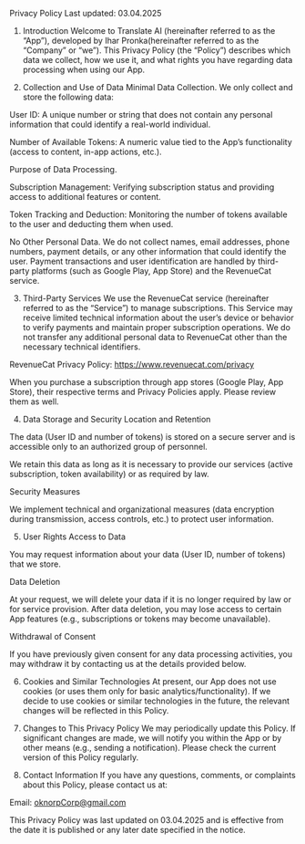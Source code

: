 Privacy Policy
Last updated: 03.04.2025

1. Introduction
Welcome to Translate AI (hereinafter referred to as the “App”), developed by Ihar Pronka(hereinafter referred to as the “Company” or “we”). This Privacy Policy (the “Policy”) describes which data we collect, how we use it, and what rights you have regarding data processing when using our App.

2. Collection and Use of Data
Minimal Data Collection. We only collect and store the following data:

User ID: A unique number or string that does not contain any personal information that could identify a real-world individual.

Number of Available Tokens: A numeric value tied to the App’s functionality (access to content, in-app actions, etc.).

Purpose of Data Processing.

Subscription Management: Verifying subscription status and providing access to additional features or content.

Token Tracking and Deduction: Monitoring the number of tokens available to the user and deducting them when used.

No Other Personal Data. We do not collect names, email addresses, phone numbers, payment details, or any other information that could identify the user. Payment transactions and user identification are handled by third-party platforms (such as Google Play, App Store) and the RevenueCat service.

3. Third-Party Services
We use the RevenueCat service (hereinafter referred to as the “Service”) to manage subscriptions. This Service may receive limited technical information about the user’s device or behavior to verify payments and maintain proper subscription operations. We do not transfer any additional personal data to RevenueCat other than the necessary technical identifiers.

RevenueCat Privacy Policy: https://www.revenuecat.com/privacy

When you purchase a subscription through app stores (Google Play, App Store), their respective terms and Privacy Policies apply. Please review them as well.

4. Data Storage and Security
Location and Retention

The data (User ID and number of tokens) is stored on a secure server and is accessible only to an authorized group of personnel.

We retain this data as long as it is necessary to provide our services (active subscription, token availability) or as required by law.

Security Measures

We implement technical and organizational measures (data encryption during transmission, access controls, etc.) to protect user information.

5. User Rights
Access to Data

You may request information about your data (User ID, number of tokens) that we store.

Data Deletion

At your request, we will delete your data if it is no longer required by law or for service provision. After data deletion, you may lose access to certain App features (e.g., subscriptions or tokens may become unavailable).

Withdrawal of Consent

If you have previously given consent for any data processing activities, you may withdraw it by contacting us at the details provided below.

6. Cookies and Similar Technologies
At present, our App does not use cookies (or uses them only for basic analytics/functionality). If we decide to use cookies or similar technologies in the future, the relevant changes will be reflected in this Policy.

7. Changes to This Privacy Policy
We may periodically update this Policy. If significant changes are made, we will notify you within the App or by other means (e.g., sending a notification). Please check the current version of this Policy regularly.

8. Contact Information
If you have any questions, comments, or complaints about this Policy, please contact us at:

Email: oknorpCorp@gmail.com


This Privacy Policy was last updated on 03.04.2025 and is effective from the date it is published or any later date specified in the notice.
